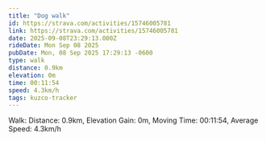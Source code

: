 ```yaml
---
title: "Dog walk"
id: https://strava.com/activities/15746005781
link: https://strava.com/activities/15746005781
date: 2025-09-08T23:29:13.000Z
rideDate: Mon Sep 08 2025
pubDate: Mon, 08 Sep 2025 17:29:13 -0600
type: walk
distance: 0.9km
elevation: 0m
time: 00:11:54
speed: 4.3km/h
tags: kuzco-tracker
---
```

Walk: Distance: 0.9km, Elevation Gain: 0m, Moving Time: 00:11:54, Average Speed: 4.3km/h